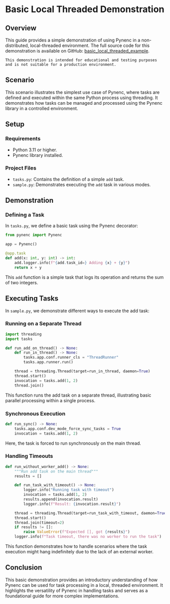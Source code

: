 # Basic Local Threaded Demonstration

## Overview

This guide provides a simple demonstration of using Pynenc in a non-distributed, local-threaded environment. The full source code for this demonstration is available on GitHub: [basic_local_threaded_example](https://github.com/pynenc/samples/tree/main/basic_local_threaded_example).

```{note}
This demonstration is intended for educational and testing purposes and is not suitable for a production environment.
```

## Scenario

This scenario illustrates the simplest use case of Pynenc, where tasks are defined and executed within the same Python process using threading. It demonstrates how tasks can be managed and processed using the Pynenc library in a controlled environment.

## Setup

### Requirements

- Python 3.11 or higher.
- Pynenc library installed.

### Project Files

- `tasks.py`: Contains the definition of a simple `add` task.
- `sample.py`: Demonstrates executing the `add` task in various modes.

## Demonstration

### Defining a Task

In `tasks.py`, we define a basic task using the Pynenc decorator:

```python
from pynenc import Pynenc

app = Pynenc()

@app.task
def add(x: int, y: int) -> int:
    add.logger.info(f"{add.task_id=} Adding {x} + {y}")
    return x + y
```

This `add` function is a simple task that logs its operation and returns the sum of two integers.

## Executing Tasks

In `sample.py`, we demonstrate different ways to execute the add task:

### Running on a Separate Thread

```python
import threading
import tasks

def run_add_on_thread() -> None:
    def run_in_thread() -> None:
        tasks.app.conf.runner_cls = "ThreadRunner"
        tasks.app.runner.run()

    thread = threading.Thread(target=run_in_thread, daemon=True)
    thread.start()
    invocation = tasks.add(1, 2)
    thread.join()
```

This function runs the add task on a separate thread, illustrating basic parallel processing within a single process.

### Synchronous Execution

```python
def run_sync() -> None:
    tasks.app.conf.dev_mode_force_sync_tasks = True
    invocation = tasks.add(1, 2)

```

Here, the task is forced to run synchronously on the main thread.

### Handling Timeouts

```python
def run_without_worker_add() -> None:
    """Run add task on the main thread"""
    results = []

    def run_task_with_timeout() -> None:
        logger.info("Running task with timeout")
        invocation = tasks.add(1, 2)
        results.append(invocation.result)
        logger.info(f"Result: {invocation.result}")

    thread = threading.Thread(target=run_task_with_timeout, daemon=True)
    thread.start()
    thread.join(timeout=2)
    if results != []:
        raise ValueError(f"Expected [], got {results}")
    logger.info(f"Task timeout, there was no worker to run the task")
```

This function demonstrates how to handle scenarios where the task execution might hang indefinitely due to the lack of an external worker.

## Conclusion

This basic demonstration provides an introductory understanding of how Pynenc can be used for task processing in a local, threaded environment. It highlights the versatility of Pynenc in handling tasks and serves as a foundational guide for more complex implementations.
